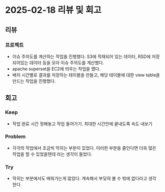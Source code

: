 # 2025-02-18 리뷰 및 회고

## 리뷰

### 프로젝트
- 이슈 주의도를 계산하는 작업을 진행했다. S3에 적재되어 있는 데이터, RSD에 저장되어있는 데이터 등을 모아 이슈 주의도를 계산했다. 
- apache superset을 EC2에 띄우는 작업을 했다. 
- 배치 시간별로 결과를 저장하는 테이블을 만들고, 해당 테이블에 대한 view table을 만드는 작업을 진행했다.


## 회고
### Keep
- 작업 완료 시간 정해놓고 작업 들어가기. 최대한 시간안에 끝내도록 속도 내보기

### Problem
- 각각의 작업에서 조금씩 막히는 부분이 있었다. 이러한 부분을 줄인다면 더욱 많은 작업을 할 수 있었을텐데 라는 생각이 들었다.

### Try
- 막히는 부분에서도 배워가는게 많았다. 계속해서 부딪혀 볼 수 밖에 없다라고 생각한다.